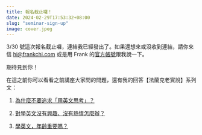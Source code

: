 ```yaml
---
title: 報名截止囉！
date: 2024-02-29T17:53:32+08:00
slug: "seminar-sign-up"
image: cover.jpeg
---
```

<!-- ---
title: 報名成功！
date: 2024-02-29T17:53:32+08:00
slug: "seminar-sign-up"
image: cover.jpeg
---
 -->


3/30 號這次報名截止囉，連結我已經發出了。如果還想來或沒收到連結，請你來信 hi@frankchi.com 或是用 Frank 的[官方帳號](https://lin.ee/0vIw5Wd)跟我說一下。

<!-- 這樣報名就成功了。講座前幾天 Frank 會把講座連結傳給你。再幫我收一下信喔。

如果沒收到，可以來信 hi@frankchi.com 或是用 Frank 的[官方帳號](https://lin.ee/0vIw5Wd)跟我說一下。（應該會收到啦）
 -->
期待見到你！

在這之前你可以看看之前講座大家問的問題，還有我的回答【法蘭克老實說】系列文：
1. [為什麼不要追求「用英文思考」？](/p/think-in-english/)

2. [對學英文沒有興趣、沒有熱情怎麼辦？](/p/passion-overrated/)

2. [學英文，年齡重要嗎？](/p/never-too-late/)
